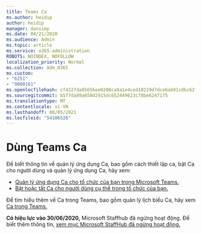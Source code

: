 ```yaml
---
title: Teams Ca
ms.author: heidip
author: heidip
manager: dansimp
ms.date: 04/21/2020
ms.audience: Admin
ms.topic: article
ms.service: o365-administration
ROBOTS: NOINDEX, NOFOLLOW
localization_priority: Normal
ms.collection: Adm_O365
ms.custom:
- "6251"
- "9000161"
ms.openlocfilehash: cf4227da85656ee0200ca8a1e4ced10229d7dce6ab91cdbc62f63a41c899c80d
ms.sourcegitcommit: b5f7da89a650d2915dc652449623c78be6247175
ms.translationtype: MT
ms.contentlocale: vi-VN
ms.lasthandoff: 08/05/2021
ms.locfileid: "54106526"
---
```

# <a name="using-teams-shifts"></a>Dùng Teams Ca

Để biết thông tin về quản lý ứng dụng Ca, bao gồm cách thiết lập ca, bật Ca cho người dùng và quản lý ứng dụng Ca, hãy xem:
 
- [Quản lý ứng dụng Ca cho tổ chức của bạn trong Microsoft Teams.](https://docs.microsoft.com/microsoftteams/expand-teams-across-your-org/shifts/manage-the-shifts-app-for-your-organization-in-teams#set-up-shifts)
- [Bật hoặc tắt Ca cho người dùng cụ thể trong tổ chức của bạn.](https://docs.microsoft.com/microsoftteams/expand-teams-across-your-org/shifts/manage-the-shifts-app-for-your-organization-in-teams#enable-or-disable-shifts-for-specific-users-in-your-organization)

Để tìm hiểu thêm về Ca trong Teams, bao gồm quản lý lịch biểu Ca, hãy xem [Ca trong Teams.](https://docs.microsoft.com/microsoftteams/expand-teams-across-your-org/shifts-for-teams-landing-page)

**Có hiệu lực vào 30/06/2020,** Microsoft Staffhub đã ngừng hoạt động. Để biết thêm thông tin, [xem mục Microsoft StaffHub đã ngừng hoạt động.](https://docs.microsoft.com/MicrosoftTeams/expand-teams-across-your-org/shifts/microsoft-staffhub-to-be-retired)

